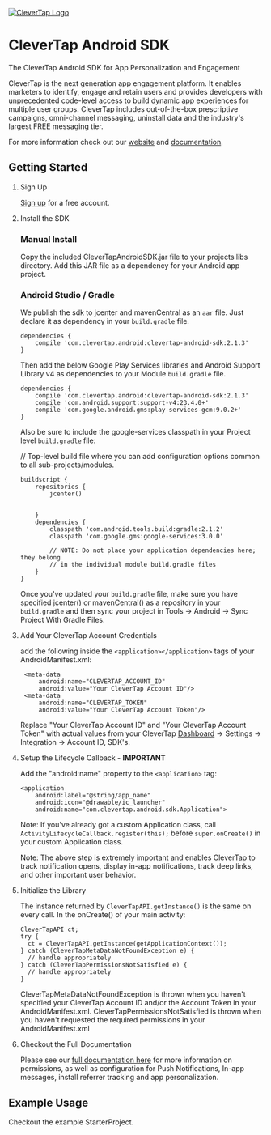 [![CleverTap Logo](http://staging.support.wizrocket.com.s3-website-eu-west-1.amazonaws.com/images/CleverTap_logo.png)](http:www.clevertap.com)

# CleverTap Android SDK  

The CleverTap Android SDK for App Personalization and Engagement  

CleverTap is the next generation app engagement platform. It enables marketers to identify, engage and retain users and provides developers with unprecedented code-level access to build dynamic app experiences for multiple user groups. CleverTap includes out-of-the-box prescriptive campaigns, omni-channel messaging, uninstall data and the industry's largest FREE messaging tier.

For more information check out our [website](https://clevertap.com "CleverTap") and [documentation](http://support.clevertap.com "CleverTap Technical Documentation").

## Getting Started

1. Sign Up

    [Sign up](https://clevertap.com/sign-up) for a free account.  

2.  Install the SDK

    ### Manual Install

    Copy the included CleverTapAndroidSDK.jar file to your projects libs directory. Add this JAR file as a dependency for your Android app project.

    ### Android Studio / Gradle

    We publish the sdk to jcenter and mavenCentral as an `aar` file. Just declare it as dependency in your `build.gradle` file.

        dependencies {
            compile 'com.clevertap.android:clevertap-android-sdk:2.1.3'
        }

    Then add the below Google Play Services libraries and Android Support Library v4 as dependencies to your Module `build.gradle` file.     

        dependencies {
            compile 'com.clevertap.android:clevertap-android-sdk:2.1.3'
            compile 'com.android.support:support-v4:23.4.0+'
            compile 'com.google.android.gms:play-services-gcm:9.0.2+'
        }

    Also be sure to include the google-services classpath in your Project level `build.gradle` file:  


       // Top-level build file where you can add configuration options common to all sub-projects/modules.  

        buildscript {
            repositories {
                jcenter()


            }
            dependencies {
                classpath 'com.android.tools.build:gradle:2.1.2'
                classpath 'com.google.gms:google-services:3.0.0'

                // NOTE: Do not place your application dependencies here; they belong
                // in the individual module build.gradle files
            }
        } 

    Once you've updated your `build.gradle` file, make sure you have specified jcenter() or mavenCentral() as a repository in your `build.gradle` and then sync your project in Tools -> Android -> Sync Project With Gradle Files.

3. Add Your CleverTap Account Credentials

    add the following inside the `<application></application>` tags of your AndroidManifest.xml:  
    
        <meta-data  
            android:name="CLEVERTAP_ACCOUNT_ID"  
            android:value="Your CleverTap Account ID"/>  
        <meta-data  
            android:name="CLEVERTAP_TOKEN"  
            android:value="Your CleverTap Account Token"/>

    Replace "Your CleverTap Account ID" and "Your CleverTap Account Token" with actual values from your CleverTap [Dashboard](https://dashboard.clevertap.com) -> Settings -> Integration -> Account ID, SDK's.

4.  Setup the Lifecycle Callback - **IMPORTANT**

    Add the "android:name" property to the `<application>` tag:

        <application
            android:label="@string/app_name"
            android:icon="@drawable/ic_launcher"
            android:name="com.clevertap.android.sdk.Application">

    Note: If you've already got a custom Application class, call `ActivityLifecycleCallback.register(this);` before `super.onCreate()` in your custom Application class.

    Note: The above step is extremely important and enables CleverTap to track notification opens, display in-app notifications, track deep links, and other important user behavior.

5.  Initialize the Library

    The instance returned by `CleverTapAPI.getInstance()` is the same on every call.  In the onCreate() of your main activity:

        CleverTapAPI ct;
        try {
          ct = CleverTapAPI.getInstance(getApplicationContext());
        } catch (CleverTapMetaDataNotFoundException e) {
          // handle appropriately
        } catch (CleverTapPermissionsNotSatisfied e) {
          // handle appropriately
        }

    CleverTapMetaDataNotFoundException is thrown when you haven't specified your CleverTap Account ID and/or the Account Token in your AndroidManifest.xml. CleverTapPermissionsNotSatisfied is thrown when you haven't requested the required permissions in your AndroidManifest.xml

6.  Checkout the Full Documentation

    Please see our [full documentation here](https://support.clevertap.com/integration/android-sdk/) for more information on permissions, as well as configuration for Push Notifications, In-app messages, install referrer tracking and app personalization.

## Example Usage
Checkout the example StarterProject.

